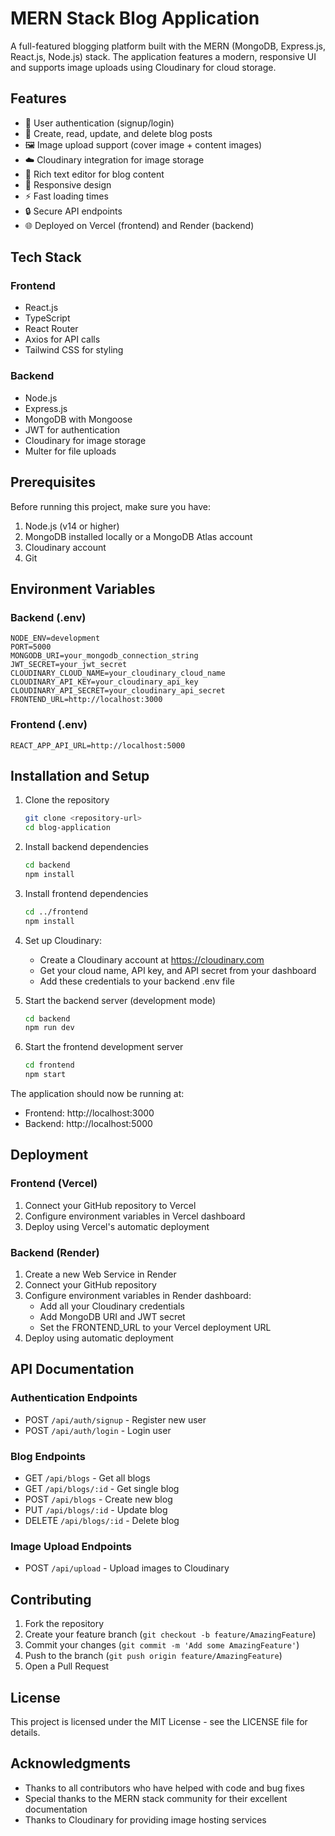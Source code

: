 # MERN Stack Blog Application

A full-featured blogging platform built with the MERN (MongoDB, Express.js, React.js, Node.js) stack. The application features a modern, responsive UI and supports image uploads using Cloudinary for cloud storage.

## Features

- 🔐 User authentication (signup/login)
- 📝 Create, read, update, and delete blog posts
- 🖼️ Image upload support (cover image + content images)
- ☁️ Cloudinary integration for image storage
- 🎨 Rich text editor for blog content
- 📱 Responsive design
- ⚡ Fast loading times
- 🔒 Secure API endpoints
- 🌐 Deployed on Vercel (frontend) and Render (backend)

## Tech Stack

### Frontend
- React.js
- TypeScript
- React Router
- Axios for API calls
- Tailwind CSS for styling

### Backend
- Node.js
- Express.js
- MongoDB with Mongoose
- JWT for authentication
- Cloudinary for image storage
- Multer for file uploads

## Prerequisites

Before running this project, make sure you have:

1. Node.js (v14 or higher)
2. MongoDB installed locally or a MongoDB Atlas account
3. Cloudinary account
4. Git

## Environment Variables

### Backend (.env)
```
NODE_ENV=development
PORT=5000
MONGODB_URI=your_mongodb_connection_string
JWT_SECRET=your_jwt_secret
CLOUDINARY_CLOUD_NAME=your_cloudinary_cloud_name
CLOUDINARY_API_KEY=your_cloudinary_api_key
CLOUDINARY_API_SECRET=your_cloudinary_api_secret
FRONTEND_URL=http://localhost:3000
```

### Frontend (.env)
```
REACT_APP_API_URL=http://localhost:5000
```

## Installation and Setup

1. Clone the repository
   ```bash
   git clone <repository-url>
   cd blog-application
   ```

2. Install backend dependencies
   ```bash
   cd backend
   npm install
   ```

3. Install frontend dependencies
   ```bash
   cd ../frontend
   npm install
   ```

4. Set up Cloudinary:
   - Create a Cloudinary account at https://cloudinary.com
   - Get your cloud name, API key, and API secret from your dashboard
   - Add these credentials to your backend .env file

5. Start the backend server (development mode)
   ```bash
   cd backend
   npm run dev
   ```

6. Start the frontend development server
   ```bash
   cd frontend
   npm start
   ```

The application should now be running at:
- Frontend: http://localhost:3000
- Backend: http://localhost:5000

## Deployment

### Frontend (Vercel)
1. Connect your GitHub repository to Vercel
2. Configure environment variables in Vercel dashboard
3. Deploy using Vercel's automatic deployment

### Backend (Render)
1. Create a new Web Service in Render
2. Connect your GitHub repository
3. Configure environment variables in Render dashboard:
   - Add all your Cloudinary credentials
   - Add MongoDB URI and JWT secret
   - Set the FRONTEND_URL to your Vercel deployment URL
4. Deploy using automatic deployment

## API Documentation

### Authentication Endpoints
- POST `/api/auth/signup` - Register new user
- POST `/api/auth/login` - Login user

### Blog Endpoints
- GET `/api/blogs` - Get all blogs
- GET `/api/blogs/:id` - Get single blog
- POST `/api/blogs` - Create new blog
- PUT `/api/blogs/:id` - Update blog
- DELETE `/api/blogs/:id` - Delete blog

### Image Upload Endpoints
- POST `/api/upload` - Upload images to Cloudinary

## Contributing

1. Fork the repository
2. Create your feature branch (`git checkout -b feature/AmazingFeature`)
3. Commit your changes (`git commit -m 'Add some AmazingFeature'`)
4. Push to the branch (`git push origin feature/AmazingFeature`)
5. Open a Pull Request

## License

This project is licensed under the MIT License - see the LICENSE file for details.

## Acknowledgments

- Thanks to all contributors who have helped with code and bug fixes
- Special thanks to the MERN stack community for their excellent documentation
- Thanks to Cloudinary for providing image hosting services 